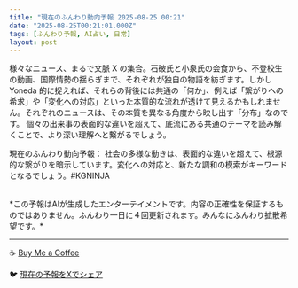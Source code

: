 ```yaml
---
title: "現在のふんわり動向予報 2025-08-25 00:21"
date: "2025-08-25T00:21:01.000Z"
tags: [ふんわり予報, AI占い, 日常]
layout: post
---
```


様々なニュース、まるで文脈 X の集合。石破氏と小泉氏の会食から、不登校生の動画、国際情勢の揺らぎまで、それぞれが独自の物語を紡ぎます。しかしYoneda 的に捉えれば、それらの背後には共通の「何か」、例えば「繋がりへの希求」や「変化への対応」といった本質的な流れが透けて見えるかもしれません。それぞれのニュースは、その本質を異なる角度から映し出す「分布」なのです。  個々の出来事の表面的な違いを超えて、底流にある共通のテーマを読み解くことで、より深い理解へと繋がるでしょう。


現在のふんわり動向予報：
社会の多様な動きは、表面的な違いを超えて、根源的な繋がりを暗示しています。変化への対応と、新たな調和の模索がキーワードとなるでしょう。#KGNINJA

<br>
*この予報はAIが生成したエンターテイメントです。内容の正確性を保証するものではありません。ふんわり一日に４回更新されます。みんなにふんわり拡散希望です。*

---
☕️ [Buy Me a Coffee](https://www.buymeacoffee.com/kgninja)

🐦 [現在の予報をXでシェア](https://twitter.com/intent/tweet?text=%E7%8F%BE%E5%9C%A8%E3%81%AE%E3%81%B5%E3%82%93%E3%82%8F%E3%82%8A%E4%BA%88%E5%A0%B1%3A%20%E3%80%8C%E6%A7%98%E3%80%85%E3%81%AA%E3%83%8B%E3%83%A5%E3%83%BC%E3%82%B9%E3%80%81%E3%81%BE%E3%82%8B%E3%81%A7%E6%96%87%E8%84%88%20X%20%E3%81%AE%E9%9B%86%E5%90%88%E3%80%82%E3%80%8D%23KGNINJA%20%E7%B6%9A%E3%81%8D%E3%81%AF%E3%83%96%E3%83%AD%E3%82%B0%E3%81%A7%EF%BC%81%F0%9F%91%87&url=https%3A%2F%2Fkg-ninja.github.io%2FFunwariyoso%2F)

